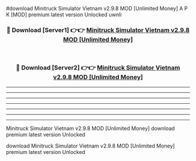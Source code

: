 #download Minitruck Simulator Vietnam v2.9.8 MOD [Unlimited Money] A P K [MOD] premium latest version Unlocked uwnli 



<div align="center">
<h3>🔴 Download [Server1] 👉👉 <a href="https://apkdownload3.web.app/">Minitruck Simulator Vietnam v2.9.8 MOD [Unlimited Money]</a></h3><br>

<h3>🔴 Download [Server2] 👉👉 <a href="https://apkdownload3.web.app/">Minitruck Simulator Vietnam v2.9.8 MOD [Unlimited Money]</a></h3>
</div>





----------------------------------------------------------

----------------------------------------------------------

----------------------------------------------------------

----------------------------------------------------------

----------------------------------------------------------

----------------------------------------------------------

----------------------------------------------------------

Minitruck Simulator Vietnam v2.9.8 MOD [Unlimited Money] download premium latest version Unlocked

download Minitruck Simulator Vietnam v2.9.8 MOD [Unlimited Money] premium latest version Unlocked
